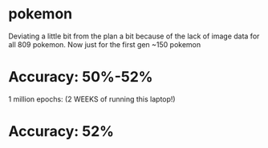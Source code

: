 # pokemon
Deviating a little bit from the plan a bit because of the lack of image data for all 809 pokemon. Now just for the first gen ~150 pokemon

# Accuracy: 50%-52%

1 million epochs: (2 WEEKS of running this laptop!)
# Accuracy: 52% 
